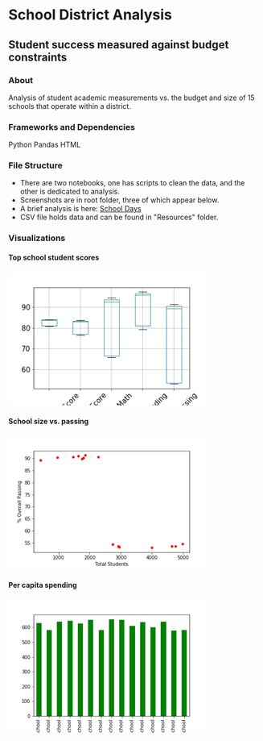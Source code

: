 # School District Analysis
## Student success measured against budget constraints

### About
Analysis of student academic measurements vs. the budget and size of 15 schools that operate within a district. 


### Frameworks and Dependencies
Python Pandas
HTML

### File Structure
- There are two notebooks, one has scripts to clean the data, and the other is dedicated to analysis.
- Screenshots are in root folder, three of which appear below.
- A brief analysis is here: <a href=''>School Days</a>
- CSV file holds data and can be found in "Resources" folder.

### Visualizations

#### Top school student scores
<img width="400" alt="" src="top_boxplot.png">

#### School size vs. passing
<img width="400" alt="" src="density_passing.png">

#### Per capita spending
<img width="400" alt="" src="per_capita_spend.png">
